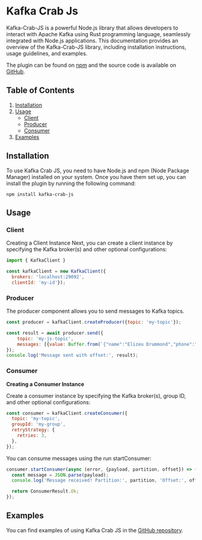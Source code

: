 # Kafka Crab Js

Kafka-Crab-JS is a powerful Node.js library that allows developers to interact with Apache Kafka using Rust programming language, seamlessly integrated with Node.js applications. This documentation provides an overview of the Kafka-Crab-JS library, including installation instructions, usage guidelines, and examples.

The plugin can be found on [npm](https://www.npmjs.com/package/kafka-crab-js) and the source code is available on [GitHub](https://github.com/inaiat/kafka-crab-js).

## Table of Contents
1. [Installation](#installation)
2. [Usage](#usage)
   - [Client](#client)
   - [Producer](#producer)
   - [Consumer](#consumer)
3. [Examples](#examples)


## Installation
To use Kafka Crab JS, you need to have Node.js and npm (Node Package Manager) installed on your system. Once you have them set up, you can install the plugin by running the following command:

```shell
npm install kafka-crab-js
```
## Usage
### Client
Creating a Client Instance
Next, you can create a client instance by specifying the Kafka broker(s) and other optional configurations:

```javascript
import { KafkaClient }

const kafkaClient = new KafkaClient({
  brokers: 'localhost:29092',
  clientId: 'my-id'});
```
### Producer
The producer component allows you to send messages to Kafka topics.

```javascript
const producer = kafkaClient.createProducer({topic: 'my-topic'});

const result = await producer.send({
    topic: 'my-js-topic',
    messages: [{value: Buffer.from(`{"name":"Elizeu Drummond","phone":"55219123456"}`)}],
});
console.log('Message sent with offset:', result);
```


### Consumer

**Creating a Consumer Instance**

Create a consumer instance by specifying the Kafka broker(s), group ID, and other optional configurations:

```javascript
const consumer = kafkaClient.createConsumer({
  topic: 'my-topic',
  groupId: 'my-group',
  retryStrategy: {
    retries: 3,
  },
});
```

You can consume messages using the run startConsumer:

```javascript
consumer.startConsumer(async (error, {payload, partition, offset}) => {
  const message = JSON.parse(payload);
  console.log('Message received! Partition:', partition, 'Offset:', offset, 'Message =>', message);

  return ConsumerResult.Ok;
});
```
## Examples
You can find examples of using Kafka Crab JS in the [GitHub repository](https://github.com/inaiat/kafka-crab-js).

